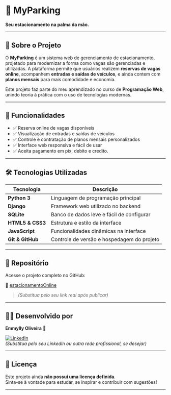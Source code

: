 # 🚗 MyParking

**Seu estacionamento na palma da mão.**

---

## 🧠 Sobre o Projeto

O **MyParking** é um sistema web de gerenciamento de estacionamento, projetado para modernizar a forma como vagas são gerenciadas e utilizadas. A plataforma permite que usuários realizem **reservas de vagas online**, acompanhem **entradas e saídas de veículos**, e ainda contem com **planos mensais** para mais comodidade e economia.

Este projeto faz parte do meu aprendizado no curso de **Programação Web**, unindo teoria à prática com o uso de tecnologias modernas.

---

## 🌟 Funcionalidades

- ✅ Reserva online de vagas disponíveis  
- ✅ Visualização de entradas e saídas de veículos  
- ✅ Controle e contratação de planos mensais personalizados  
- ✅ Interface web responsiva e fácil de usar
- ✅ Aceita pagamento em pix, debito e credito.

---

## 🛠️ Tecnologias Utilizadas

| Tecnologia        | Descrição                                      |
|-------------------|-----------------------------------------------|
| **Python 3**      | Linguagem de programação principal             |
| **Django**        | Framework web utilizado no backend             |
| **SQLite**        | Banco de dados leve e fácil de configurar      |
| **HTML5 & CSS3**  | Estrutura e estilo da interface                |
| **JavaScript**    | Funcionalidades dinâmicas na interface         |
| **Git & GitHub**  | Controle de versão e hospedagem do projeto     |

---

## 📁 Repositório

Acesse o projeto completo no GitHub:

🔗 [estacionamentoOnline](https://github.com/seu-usuario/estacionamentoOnline)  
> *(Substitua pelo seu link real após publicar)*

---

## 🧑‍💻 Desenvolvido por

**Emmylly Oliveira**  💚

[![LinkedIn](https://img.shields.io/badge/LinkedIn-Perfil-blue)](https://www.linkedin.com/in/seu-perfil)  
*(Substitua pelo seu LinkedIn ou outra rede profissional, se desejar)*

---
## 📄 Licença

Este projeto ainda **não possui uma licença definida**.  
Sinta-se à vontade para estudar, se inspirar e contribuir com sugestões!

---
